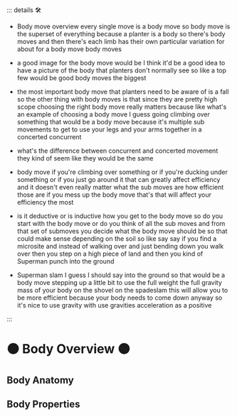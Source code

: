 ::: details 🛠

- Body move overview every single move is a body move so body move is the superset of everything because a planter is a body so there's body moves and then there's each limb has their own particular variation for about for a body move body moves

-  a good image for the body move would be I think it'd be a good idea to have a picture of the body that planters don't normally see so like a top few would be good body moves the biggest 

- the most important body move that planters need to be aware of is a fall so the other thing with body moves is that since they are pretty high scope choosing the right body move really matters because like what's an example of choosing a body move I guess going climbing over something that would be a body move because it's multiple sub movements to get to use your legs and your arms together in a concerted concurrent 

-  what's the difference between concurrent and concerted movement they kind of seem like they would be the same 

- body move if you're climbing over something or if you're ducking under something or if you just go around it that can greatly affect efficiency and it doesn't even really matter what the sub moves are how efficient those are if you mess up the body move that's that will affect your efficiency the most

- is it deductive or is inductive how you get to the body move so do you start with the body move or do you think of all the sub moves and from that set of submoves you decide what the body move should be so that could make sense depending on the soil so like say say if you find a microsite and instead of walking over and just bending down you walk over then you step on a high piece of land and then you kind of Superman punch into the ground 

- Superman slam I guess I should say into the ground so that would be a body move stepping up a little bit to use the full weight the full gravity mass of your body on the shovel on the spadeslam this will allow you to be more efficient because your body needs to come down anyway so it's nice to use gravity with use gravities acceleration as a positive

:::

# 🟠 <move>Body Overview </move>🟠

## Body Anatomy

## Body Properties



